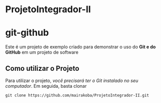 # ProjetoIntegrador-II

# git-github
Este é um projeto de exemplo criado para demonstrar o uso do **Git e do GitHub** em um projeto de software

## Como utilizar o Projeto

Para utilizar o projeto, *você precisará ter o Git instalado no seu computador*. Em seguida, basta clonar 

```
git clone https://github.com/mairakoba/ProjetoIntegrador-II.git

```